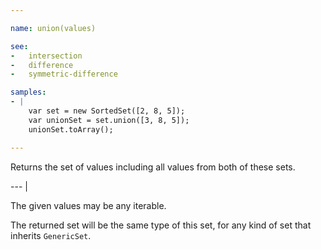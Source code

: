 ```yaml
---

name: union(values)

see:
-   intersection
-   difference
-   symmetric-difference

samples:
- |
    var set = new SortedSet([2, 8, 5]);
    var unionSet = set.union([3, 8, 5]);
    unionSet.toArray();

---
```


Returns the set of values including all values from both of these sets.

--- |

The given values may be any iterable.

The returned set will be the same type of this set, for any kind of set that
inherits `GenericSet`.

